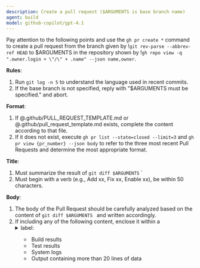 ```yaml
---
description: Create a pull request ($ARGUMENTS is base branch name)
agent: build
model: github-copilot/gpt-4.1
---
```


Pay attention to the following points and use the `gh pr create *` command to
create a pull request from the branch given by
!`git rev-parse --abbrev-ref HEAD` to $ARGUMENTS in the repository shown by
!`gh repo view -q ".owner.login + \"/\" + .name" --json name,owner`.

**Rules**:

1. Run `git log -n 5` to understand the language used in recent commits.
2. If the base branch is not specified, reply with "$ARGUMENTS must be
   specified." and abort.

**Format**:

1. If @.github/PULL_REQUEST_TEMPLATE.md or @.github/pull_request_template.md
   exists, complete the content according to that file.
2. If it does not exist, execute `gh pr list --state=closed --limit=3` and
   `gh pr view {pr_number} --json body` to refer to the three most recent Pull
   Requests and determine the most appropriate format.

**Title**:

1. Must summarize the result of `git diff $ARGUMENTS` `
2. Must begin with a verb (e.g., Add xx, Fix xx, Enable xx), be within 50
   characters.

**Body**:

1. The body of the Pull Request should be carefully analyzed based on the
   content of `git diff $ARGUMENTS ` and written accordingly.
2. If including any of the following content, enclose it within a <details>
   block and set an appropriate <summary> label:
   - Build results
   - Test results
   - System logs
   - Output containing more than 20 lines of data
